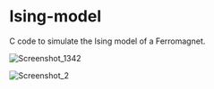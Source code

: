 # Ising-model

C code to simulate the Ising model of a Ferromagnet.

![Screenshot_1342](https://github.com/BlagojeBlagojevic/Ising-model/assets/100707842/422ce86e-59d6-4377-9a77-25b37d11dc30)


![Screenshot_2](https://github.com/BlagojeBlagojevic/Ising-model/assets/100707842/9552fc54-dfb1-4c08-a67e-cd0736453e67)




